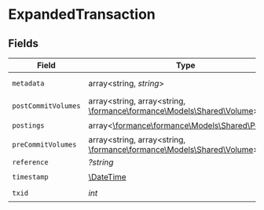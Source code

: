 # ExpandedTransaction


## Fields

| Field                                                                                                  | Type                                                                                                   | Required                                                                                               | Description                                                                                            | Example                                                                                                |
| ------------------------------------------------------------------------------------------------------ | ------------------------------------------------------------------------------------------------------ | ------------------------------------------------------------------------------------------------------ | ------------------------------------------------------------------------------------------------------ | ------------------------------------------------------------------------------------------------------ |
| `metadata`                                                                                             | array<string, *string*>                                                                                | :heavy_check_mark:                                                                                     | N/A                                                                                                    | [object Object]                                                                                        |
| `postCommitVolumes`                                                                                    | array<string, array<string, [\formance\formance\Models\Shared\Volume](../../models/shared/Volume.md)>> | :heavy_check_mark:                                                                                     | N/A                                                                                                    | [object Object]                                                                                        |
| `postings`                                                                                             | array<[\formance\formance\Models\Shared\Posting](../../models/shared/Posting.md)>                      | :heavy_check_mark:                                                                                     | N/A                                                                                                    |                                                                                                        |
| `preCommitVolumes`                                                                                     | array<string, array<string, [\formance\formance\Models\Shared\Volume](../../models/shared/Volume.md)>> | :heavy_check_mark:                                                                                     | N/A                                                                                                    | [object Object]                                                                                        |
| `reference`                                                                                            | *?string*                                                                                              | :heavy_minus_sign:                                                                                     | N/A                                                                                                    | ref:001                                                                                                |
| `timestamp`                                                                                            | [\DateTime](https://www.php.net/manual/en/class.datetime.php)                                          | :heavy_check_mark:                                                                                     | N/A                                                                                                    |                                                                                                        |
| `txid`                                                                                                 | *int*                                                                                                  | :heavy_check_mark:                                                                                     | N/A                                                                                                    |                                                                                                        |